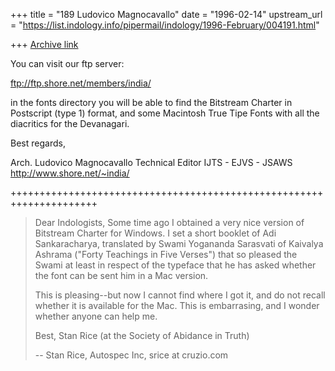 +++
title = "189 Ludovico Magnocavallo"
date = "1996-02-14"
upstream_url = "https://list.indology.info/pipermail/indology/1996-February/004191.html"

+++
[Archive link](https://list.indology.info/pipermail/indology/1996-February/004191.html)

You can visit our ftp server:

ftp://ftp.shore.net/members/india/

in the fonts directory you will be able to find the Bitstream Charter 
in Postscript (type 1) format, and some Macintosh True Tipe Fonts with 
all the diacritics for the Devanagari.

Best regards,

Arch. Ludovico Magnocavallo
Technical Editor
IJTS - EJVS - JSAWS
http://www.shore.net/~india/

+++++++++++++++++++++++++++++++++++++++++++++++++++++++++++++++++++++
> Dear Indologists,
> Some time ago I obtained a very nice version of Bitstream Charter
> for Windows. I set a short booklet of Adi Sankaracharya, translated
> by Swami Yogananda Sarasvati of Kaivalya Ashrama ("Forty Teachings
> in Five Verses") that so pleased the Swami at least in respect of
> the typeface that he has asked whether the font can be sent him
> in a Mac version.
> 
> This is pleasing--but now I cannot find where I got it, and do not
> recall whether it is available for the Mac. This is embarrasing, and
> I wonder whether anyone can help me. 
> 
> Best, Stan Rice (at the Society of Abidance in Truth)
> 
> 
> 
> -- 
> Stan Rice, Autospec Inc, srice at cruzio.com  
> 
> 
> 
> 






